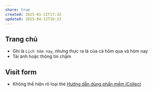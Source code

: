 ```yaml
---
share: true
created: 2025-01-22T17:32
updated: 2025-04-12T16:23
---
```


## Trang chủ
- Ghi là `Lịch hôm nay`, nhưng thực ra là của cả hôm qua và hôm nay
- Tải ảnh hoặc thông tin chậm

## Visit form
- Không thể hiện rõ loại thẻ
[Hướng dẫn dùng phần mềm iCollect](../../../../../../%F0%9F%93%90D%E1%BB%B1%20%C3%A1n/Ch%E1%BA%A1y%20ch%E1%BB%89%20ti%C3%AAu/L%C3%A0m%20nh%C3%A2n%20s%E1%BB%B1%20%E1%BA%A3o/T%C3%A0i%20li%E1%BB%87u%20cho%20t%E1%BB%ABng%20c%C3%B4ng%20ty/H%C6%B0%E1%BB%9Bng%20d%E1%BA%ABn%20d%C3%B9ng%20ph%E1%BA%A7n%20m%E1%BB%81m%20iCollect.md)